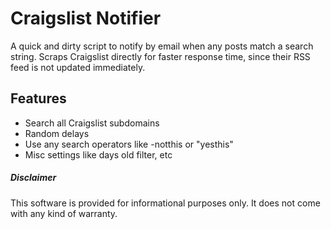 # Craigslist Notifier

A quick and dirty script to notify by email when any posts match a search string. Scraps Craigslist directly for faster response time, since their RSS feed is not updated immediately.

## Features

 - Search all Craigslist subdomains
 - Random delays
 - Use any search operators like -notthis or "yesthis"
 - Misc settings like days old filter, etc

##### Disclaimer

This software is provided for informational purposes only. It does not come with any kind of warranty.
